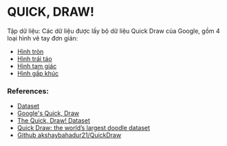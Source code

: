 # QUICK, DRAW!

Tập dữ liệu: Các dữ liệu được lấy bộ dữ liệu Quick Draw của Google, gồm 4 loại hình vẽ tay đơn giản:
- [Hình tròn](https://storage.cloud.google.com/quickdraw_dataset/full/numpy_bitmap/circle.npy)
- [Hình trái táo](https://storage.cloud.google.com/quickdraw_dataset/full/numpy_bitmap/apple.npy)
- [Hình tam giác](https://storage.cloud.google.com/quickdraw_dataset/full/numpy_bitmap/triangle.npy)
- [Hình gấp khúc](https://storage.cloud.google.com/quickdraw_dataset/full/numpy_bitmap/zigzag.npy)

### References:
 
 - [Dataset](https://console.cloud.google.com/storage/browser/quickdraw_dataset/full/numpy_bitmap;tab=objects?pli=1&prefix=&forceOnObjectsSortingFiltering=false&pageState=(%22StorageObjectListTable%22:(%22f%22:%22%255B%255D%22)))
 - [Google's Quick, Draw](https://quickdraw.withgoogle.com/) 
 - [The Quick, Draw! Dataset](https://github.com/googlecreativelab/quickdraw-dataset)
 - [Quick Draw: the world’s largest doodle dataset](https://towardsdatascience.com/quick-draw-the-worlds-largest-doodle-dataset-823c22ffce6b)
 - [Github akshaybahadur21/QuickDraw](https://github.com/akshaybahadur21/QuickDraw)